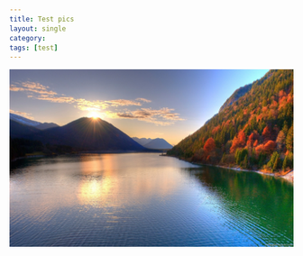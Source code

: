 ```yaml
---
title: Test pics
layout: single
category: 
tags: [test]
---
```

![My helpful pic](../assets/pics/beautiful-scene.jpg)
